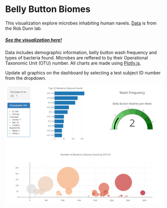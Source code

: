 # Belly Button Biomes
This visualization explore microbes inhabiting human navels. [Data](http://robdunnlab.com/projects/belly-button-biodiversity/ "Laboratory website") is from the Rob Dunn lab.

##### [See the visualization here!](https://barrytik.github.io/Belly-Button-Biomes/)

Data includes demographic information, belly button wash frequency and types of bacteria found. Microbes are reffered to by their Operational Taxonomic Unit (OTU) number. 
All charts are made using [Plotly.js](https://plot.ly/javascript/ "Plotly website").

Update all graphics on the dashboard by selecting a test subject ID number from the dropdown. 

![Screenshot of the dashboard](Screenshot.png)
